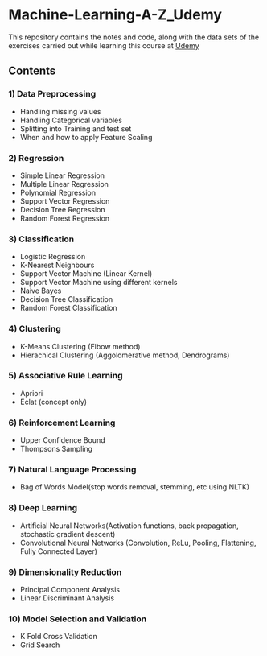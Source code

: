 # Machine-Learning-A-Z_Udemy

This repository contains the notes and code, along with the data sets of the exercises carried out while learning this course at [Udemy](Machine-Learning-A-Z_Udemy)

## Contents

### 1) Data Preprocessing
- Handling missing values
- Handling Categorical variables
- Splitting into Training and test set
- When and how to apply Feature Scaling

### 2) Regression
- Simple Linear Regression
- Multiple Linear Regression
- Polynomial Regression
- Support Vector Regression
- Decision Tree Regression
- Random Forest Regression

### 3) Classification
- Logistic Regression
- K-Nearest Neighbours
- Support Vector Machine (Linear Kernel)
- Support Vector Machine using different kernels
- Naive Bayes
- Decision Tree Classification
- Random Forest Classification

### 4) Clustering
- K-Means Clustering (Elbow method)
- Hierachical Clustering (Aggolomerative method, Dendrograms)

### 5) Associative Rule Learning
- Apriori
- Eclat (concept only)

### 6) Reinforcement Learning
- Upper Confidence Bound
- Thompsons Sampling

### 7) Natural Language Processing
- Bag of Words Model(stop words removal, stemming, etc using NLTK)

### 8) Deep Learning
- Artificial Neural Networks(Activation functions, back propagation, stochastic gradient descent)
- Convolutional Neural Networks (Convolution, ReLu, Pooling, Flattening, Fully Connected Layer)

### 9) Dimensionality Reduction
- Principal Component Analysis
- Linear Discriminant Analysis

### 10) Model Selection and Validation
- K Fold Cross Validation
- Grid Search
